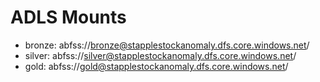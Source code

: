 # ADLS Mounts
- bronze: abfss://bronze@stapplestockanomaly.dfs.core.windows.net/
- silver: abfss://silver@stapplestockanomaly.dfs.core.windows.net/
- gold: abfss://gold@stapplestockanomaly.dfs.core.windows.net/